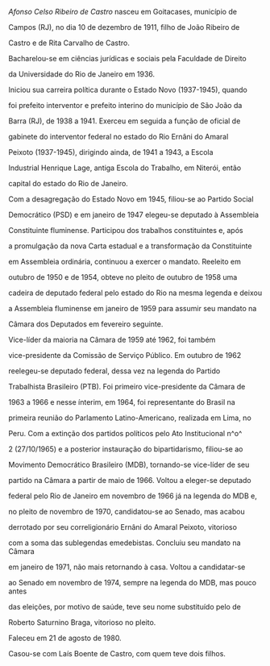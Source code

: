 

*Afonso Celso Ribeiro de Castro* nasceu em Goitacases, município de

Campos (RJ), no dia 10 de dezembro de 1911, filho de João Ribeiro de

Castro e de Rita Carvalho de Castro.



Bacharelou-se em ciências jurídicas e sociais pela Faculdade de Direito

da Universidade do Rio de Janeiro em 1936.



Iniciou sua carreira política durante o Estado Novo (1937-1945), quando

foi prefeito interventor e prefeito interino do município de São João da

Barra (RJ), de 1938 a 1941. Exerceu em seguida a função de oficial de

gabinete do interventor federal no estado do Rio Ernâni do Amaral

Peixoto (1937-1945), dirigindo ainda, de 1941 a 1943, a Escola

Industrial Henrique Lage, antiga Escola do Trabalho, em Niterói, então

capital do estado do Rio de Janeiro.



Com a desagregação do Estado Novo em 1945, filiou-se ao Partido Social

Democrático (PSD) e em janeiro de 1947 elegeu-se deputado à Assembleia

Constituinte fluminense. Participou dos trabalhos constituintes e, após

a promulgação da nova Carta estadual e a transformação da Constituinte

em Assembleia ordinária, continuou a exercer o mandato. Reeleito em

outubro de 1950 e de 1954, obteve no pleito de outubro de 1958 uma

cadeira de deputado federal pelo estado do Rio na mesma legenda e deixou

a Assembleia fluminense em janeiro de 1959 para assumir seu mandato na

Câmara dos Deputados em fevereiro seguinte.



Vice-líder da maioria na Câmara de 1959 até 1962, foi também

vice-presidente da Comissão de Serviço Público. Em outubro de 1962

reelegeu-se deputado federal, dessa vez na legenda do Partido

Trabalhista Brasileiro (PTB). Foi primeiro vice-presidente da Câmara de

1963 a 1966 e nesse ínterim, em 1964, foi representante do Brasil na

primeira reunião do Parlamento Latino-Americano, realizada em Lima, no

Peru. Com a extinção dos partidos políticos pelo Ato Institucional n^o^

2 (27/10/1965) e a posterior instauração do bipartidarismo, filiou-se ao

Movimento Democrático Brasileiro (MDB), tornando-se vice-líder de seu

partido na Câmara a partir de maio de 1966. Voltou a eleger-se deputado

federal pelo Rio de Janeiro em novembro de 1966 já na legenda do MDB e,

no pleito de novembro de 1970, candidatou-se ao Senado, mas acabou

derrotado por seu correligionário Ernâni do Amaral Peixoto, vitorioso

com a soma das sublegendas emedebistas. Concluiu seu mandato na Câmara

em janeiro de 1971, não mais retornando à casa. Voltou a candidatar-se

ao Senado em novembro de 1974, sempre na legenda do MDB, mas pouco antes

das eleições, por motivo de saúde, teve seu nome substituído pelo de

Roberto Saturnino Braga, vitorioso no pleito.



Faleceu em 21 de agosto de 1980.



Casou-se com Laís Boente de Castro, com quem teve dois filhos.



